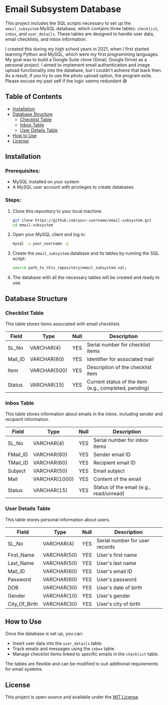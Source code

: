 # Email Subsystem Database

This project includes the SQL scripts necessary to set up the `email_subsystem` MySQL database, which contains three tables: `checklist`, `inbox`, and `user_details`. These tables are designed to handle user data, email checklists, and inbox information. 

I created this during my high school years in 2021, when I first started learning Python and MySQL, which were my first programming languages. My goal was to build a Google Suite clone (Gmail, Google Drive) as a personal project. I aimed to implement email authentication and image upload functionality into the database, but I couldn't achieve that back then. As a result, if you try to use the photo upload option, the program exits. Please excuse my past self if the logic seems redundant 😅

## Table of Contents

- [Installation](#installation)
- [Database Structure](#database-structure)
  - [Checklist Table](#checklist-table)
  - [Inbox Table](#inbox-table)
  - [User Details Table](#user-details-table)
- [How to Use](#how-to-use)
- [License](#license)

## Installation

### Prerequisites:
- MySQL installed on your system
- A MySQL user account with privileges to create databases

### Steps:

1. Clone this repository to your local machine:
   ```bash
   git clone https://github.com/your-username/email-subsystem.git
   cd email-subsystem
2. Open your MySQL client and log in:
   ```bash
   mysql -u your_username -p
3. Create the `email_subsystem` database and its tables by running the SQL script:
   ```bash
   source path_to_this_repository/email_subsystem.sql;
4. The database with all the necessary tables will be created and ready to use.

## Database Structure

### Checklist Table

This table stores items associated with email checklists.

| Field   | Type        | Null | Description                         |
|---------|-------------|------|-------------------------------------|
| SL_No   | VARCHAR(4)  | YES  | Serial number for checklist items   |
| Mail_ID | VARCHAR(60) | YES  | Identifier for associated mail      |
| Item    | VARCHAR(500)| YES  | Description of the checklist item   |
| Status  | VARCHAR(15) | YES  | Current status of the item (e.g., completed, pending) |

### Inbox Table

This table stores information about emails in the inbox, including sender and recipient information.

| Field    | Type        | Null | Description                        |
|----------|-------------|------|------------------------------------|
| SL_No    | VARCHAR(4)  | YES  | Serial number for inbox items      |
| FMail_ID | VARCHAR(60) | YES  | Sender email ID                    |
| TMail_ID | VARCHAR(60) | YES  | Recipient email ID                 |
| Subject  | VARCHAR(50) | YES  | Email subject                      |
| Mail     | VARCHAR(1000)| YES  | Content of the email               |
| Status   | VARCHAR(15) | YES  | Status of the email (e.g., read/unread) |

### User Details Table

This table stores personal information about users.

| Field         | Type        | Null | Description                    |
|---------------|-------------|------|--------------------------------|
| SL_No         | VARCHAR(4)  | YES  | Serial number for user records |
| First_Name    | VARCHAR(50) | YES  | User's first name              |
| Last_Name     | VARCHAR(50) | YES  | User's last name               |
| Mail_ID       | VARCHAR(60) | YES  | User's email ID                |
| Password      | VARCHAR(60) | YES  | User's password                |
| DOB           | VARCHAR(30) | YES  | User's date of birth           |
| Gender        | VARCHAR(10) | YES  | User's gender                  |
| City_Of_Birth | VARCHAR(30) | YES  | User's city of birth           |

## How to Use

Once the database is set up, you can:
- Insert user data into the `user_details` table.
- Track emails and messages using the `inbox` table.
- Manage checklist items linked to specific emails in the `checklist` table.

The tables are flexible and can be modified to suit additional requirements for email systems.

## License

This project is open-source and available under the [MIT License](https://opensource.org/licenses/MIT).

